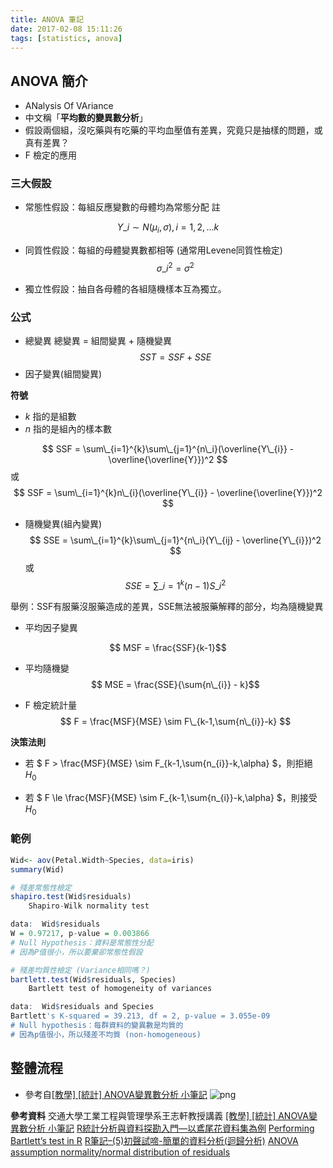 ```yaml
---
title: ANOVA 筆記
date: 2017-02-08 15:11:26
tags: [statistics, anova]
---
```


## ANOVA 簡介
- ANalysis Of VAriance
- 中文稱「**平均數的變異數分析**」
- 假設兩個組，沒吃藥與有吃藥的平均血壓值有差異，究竟只是抽樣的問題，或真有差異？
- F 檢定的應用

### 三大假設
- 常態性假設：每組反應變數的母體均為常態分配
註

$$ Y\_{i} \sim N(\mu_{i},\sigma), i = 1,2,...k $$

- 同質性假設：每組的母體變異數都相等 (通常用Levene同質性檢定)
$$ \sigma\_{i}^{2} = \sigma^2 $$

- 獨立性假設：抽自各母體的各組隨機樣本互為獨立。

### 公式
- 總變異
	總變異 = 組間變異 + 隨機變異
    $$ SST = SSF + SSE $$
- 因子變異(組間變異)

**符號**
- $k$ 指的是組數
- $n$ 指的是組內的樣本數

$$ SSF = \sum\_{i=1}^{k}\sum\_{j=1}^{n\_i}(\overline{Y\_{i}} - \overline{\overline{Y}})^2 $$
或
$$ SSF = \sum\_{i=1}^{k}n\_{i}(\overline{Y\_{i}} - \overline{\overline{Y}})^2 $$

- 隨機變異(組內變異)
$$ SSE = \sum\_{i=1}^{k}\sum\_{j=1}^{n\_i}(Y\_{ij} - \overline{Y\_{i}})^2 $$
或
$$ SSE = \sum\_{i=1}^{k}(n-1)S\_{i}^2 $$

舉例：SSF有服藥沒服藥造成的差異，SSE無法被服藥解釋的部分，均為隨機變異

- 平均因子變異

$$ MSF = \frac{SSF}{k-1}$$

- 平均隨機變
$$ MSE = \frac{SSE}{\sum{n\_{i}} - k}$$

- F 檢定統計量
$$ F = \frac{MSF}{MSE} \sim F\_{k-1,\sum{n\_{i}}-k} $$


**決策法則**

- 若 $ F > \frac{MSF}{MSE} \sim F\_{k-1,\sum{n\_{i}}-k,\alpha} $，則拒絕 $H_{0}$

- 若 $ F \le \frac{MSF}{MSE} \sim F\_{k-1,\sum{n\_{i}}-k,\alpha} $，則接受 $H_{0}$

### 範例
```R
Wid<- aov(Petal.Width~Species, data=iris)
summary(Wid)

# 殘差常態性檢定
shapiro.test(Wid$residuals)
	Shapiro-Wilk normality test

data:  Wid$residuals
W = 0.97217, p-value = 0.003866
# Null Hypothesis：資料是常態性分配
# 因為P值很小，所以要棄卻常態性假設

# 殘差均質性檢定 (Variance相同嗎？)
bartlett.test(Wid$residuals, Species) 
	Bartlett test of homogeneity of variances

data:  Wid$residuals and Species
Bartlett's K-squared = 39.213, df = 2, p-value = 3.055e-09
# Null hypothesis：每群資料的變異數是均質的
# 因為p值很小，所以殘差不均質 (non-homogeneous)
```

## 整體流程
- 參考自[[教學] [統計] ANOVA變異數分析 小筆記](http://belleaya.pixnet.net/blog/post/30754486)
![png](1388591242-2417805686.png)

**參考資料**
交通大學工業工程與管理學系王志軒教授講義
[[教學] [統計] ANOVA變異數分析 小筆記](http://belleaya.pixnet.net/blog/post/30754486)
[R統計分析與資料探勘入門—以鳶尾花資料集為例](http://www.cc.ntu.edu.tw/chinese/epaper/0031/20141220_3105.html)
[Performing Bartlett’s test in R](http://www.instantr.com/2012/12/12/performing-bartletts-test-in-r/)
[R筆記–(5)初聲試啼-簡單的資料分析(迴歸分析)](https://rpubs.com/skydome20/R-Note5-First_Practice)
[ANOVA assumption normality/normal distribution of residuals](http://stats.stackexchange.com/questions/6350/anova-assumption-normality-normal-distribution-of-residuals)